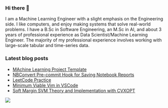 ### Hi there 👋

I am a Machine Learning Engineer with a slight emphasis on the Engineering side. I like computers, and enjoy making systems that solve real-world problems. I have a B.Sc in Software Engineering, an M.Sc in AI, and about 3 years of professional experience as Data Scientist/Machine Learning Engineer. The majority of my professional experience involves working with large-scale tabular and time-series data.

<!--
**arashabzd/arashabzd** is a ✨ _special_ ✨ repository because its `README.md` (this file) appears on your GitHub profile.

Here are some ideas to get you started:

- 🔭 I’m currently working on ...
- 🌱 I’m currently learning ...
- 👯 I’m looking to collaborate on ...
- 🤔 I’m looking for help with ...
- 💬 Ask me about ...
- 📫 How to reach me: ...
- 😄 Pronouns: ...
- ⚡ Fun fact: ...
-->

### Latest blog posts
<!-- BLOG-POST-LIST:START -->
- [MAchine Learning Project Template](https://arashabzd.github.io/posts/mlproject-template/)
- [NBConvert Pre-commit Hook for Saving Notebook Reports](https://arashabzd.github.io/posts/nbconvert-pre-commit/)
- [LeetCode Practice](https://arashabzd.github.io/posts/leetcode-practice/)
- [Minimum Viable Vim in VSCode](https://arashabzd.github.io/posts/mvvim/)
- [Soft Margin SVM Theory and Implementation with CVXOPT](https://arashabzd.github.io/posts/SVM/)
<!-- BLOG-POST-LIST:END -->

![](https://komarev.com/ghpvc/?username=arashabzd)
